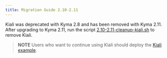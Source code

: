 ```yaml
---
title: Migration Guide 2.10-2.11
---
```


Kiali was deprecated with Kyma 2.8 and has been removed with Kyma 2.11. After upgrading to Kyma 2.11, run the script [2.10-2.11-cleanup-kiali.sh](./assets/2.10-2.11-cleanup-kiali.sh) to remove Kiali. 
> **NOTE** Users who want to continue using Kiali should deploy the [Kiali example](https://github.com/kyma-project/examples/tree/main/kiali). 
